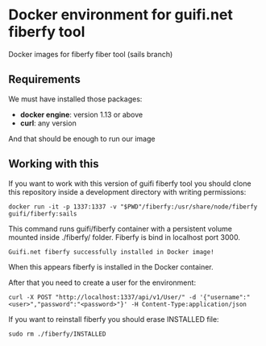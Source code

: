 # Docker environment for guifi.net fiberfy tool
Docker images for fiberfy fiber tool (sails branch)
## Requirements
We must have installed those packages:
- **docker engine**: version 1.13 or above
- **curl**: any version


And that should be enough to run our image

## Working with this
If you want to work with this version of guifi fiberfy tool you should clone this repository inside a development directory with writing permissions:

```
docker run -it -p 1337:1337 -v "$PWD"/fiberfy:/usr/share/node/fiberfy guifi/fiberfy:sails
```

This command runs guifi/fiberfy container with a persistent volume mounted inside ./fiberfy/ folder. Fiberfy is bind in localhost port 3000.

```
Guifi.net fiberfy successfully installed in Docker image!
```

When this appears fiberfy is installed in the Docker container.

After that you need to create a user for the environment:
```
curl -X POST "http://localhost:1337/api/v1/User/" -d '{"username":"<user>","password":"<password>"}' -H Content-Type:application/json
```

If you want to reinstall fiberfy you should erase INSTALLED file:
```
sudo rm ./fiberfy/INSTALLED
```
